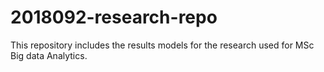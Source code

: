 # 2018092-research-repo
This repository includes the results models for the research used for MSc Big data Analytics.
